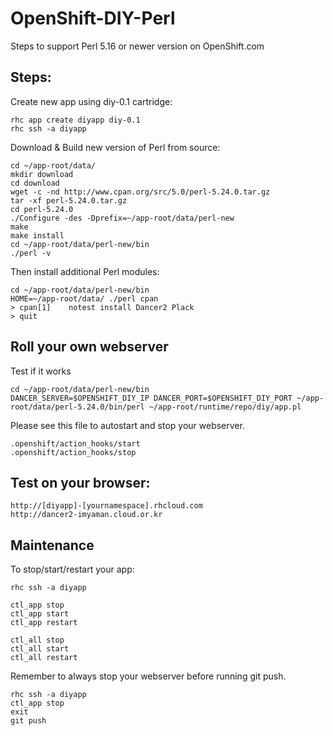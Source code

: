 OpenShift-DIY-Perl
====================

Steps to support Perl 5.16 or newer version on OpenShift.com


Steps:
--------

Create new app using diy-0.1 cartridge:

	rhc app create diyapp diy-0.1
	rhc ssh -a diyapp


Download & Build new version of Perl from source:

	cd ~/app-root/data/
	mkdir download
	cd download
	wget -c -nd http://www.cpan.org/src/5.0/perl-5.24.0.tar.gz
	tar -xf perl-5.24.0.tar.gz
	cd perl-5.24.0
	./Configure -des -Dprefix=~/app-root/data/perl-new
	make 
	make install
	cd ~/app-root/data/perl-new/bin
	./perl -v

Then install additional Perl modules:

	cd ~/app-root/data/perl-new/bin
	HOME=~/app-root/data/ ./perl cpan
	> cpan[1]    notest install Dancer2 Plack
	> quit


Roll your own webserver
----------------------

Test if it works 

	cd ~/app-root/data/perl-new/bin
	DANCER_SERVER=$OPENSHIFT_DIY_IP DANCER_PORT=$OPENSHIFT_DIY_PORT ~/app-root/data/perl-5.24.0/bin/perl ~/app-root/runtime/repo/diy/app.pl


Please see this file to autostart and stop your webserver.

	.openshift/action_hooks/start
	.openshift/action_hooks/stop



Test on your browser:
----------------------

	http://[diyapp]-[yournamespace].rhcloud.com
	http://dancer2-imyaman.cloud.or.kr



Maintenance
------------

To stop/start/restart your app:

	rhc ssh -a diyapp 
	
	ctl_app stop
	ctl_app start
	ctl_app restart
	
	ctl_all stop
	ctl_all start
	ctl_all restart


Remember to always stop your webserver before running git push.
	
	rhc ssh -a diyapp
	ctl_app stop
	exit
	git push



